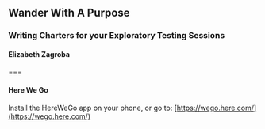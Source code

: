 <!--.slide-->

## Wander With A Purpose
### Writing Charters for your Exploratory Testing Sessions
#### Elizabeth Zagroba

===

#### Here We Go
Install the HereWeGo app on your phone, or go to:
[https://wego.here.com/](https://wego.here.com/)